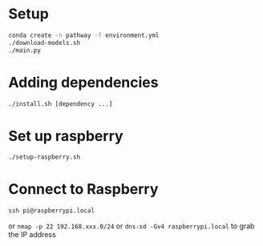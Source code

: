 # Setup

```sh
conda create -n pathway -f environment.yml
./download-models.sh
./main.py
```

# Adding dependencies

```sh
./install.sh [dependency ...] 
```

# Set up raspberry

```sh
./setup-raspberry.sh
```

# Connect to Raspberry

```sh
ssh pi@raspberrypi.local
```

or `nmap -p 22 192.168.xxx.0/24`
or `dns-sd -Gv4 raspberrypi.local` to grab the IP address
